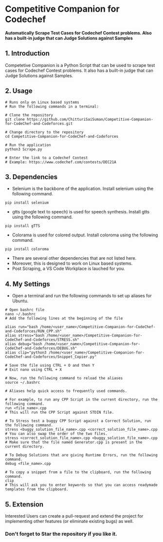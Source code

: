 # Competitive Companion for Codechef

**Automatically Scrape Test Cases for Codechef Contest problems. Also has a built-in judge that can Judge Solutions against Samples**

## 1. Introduction

Competetive Companion is a Python Script that can be used to scrape test cases for Codechef Contest problems. It also has a built-in judge that can Judge Solutions against Samples.

## 2. Usage

```
# Runs only on Linux based systems
# Run the following commands in a terminal:

# Clone the repository
git clone https://github.com/ChitturiSaiSuman/Competitive-Companion-for-CodeChef-and-Codeforces.git

# Change directory to the repository
cd Competitive-Companion-for-CodeChef-and-Codeforces

# Run the application
python3 Scrape.py

# Enter the link to a Codechef Contest
# Example: https://www.codechef.com/contests/DEC21A
```

## 3. Dependencies

* Selenium is the backbone of the application. Install selenium using the following command.
```
pip install selenium
```
* gtts (google text to speech) is used for speech synthesis. Install gtts using the following command.
```
pip install gTTS
```
* Colorama is used for colored output. Install coloroma using the following command.
```
pip install coloroma
```
* There are several other dependencies that are not listed here.
* Moreover, this is designed to work on Linux based systems.
* Post Scraping, a VS Code Workplace is lauched for you.

## 4. My Settings

* Open a terminal and run the following commands to set up aliases for Ubuntu.
```
# Open bashrc file
nano ~/.bashrc
# Add the following lines at the beginning of the file

alias run="bash /home/<user_name>/Competitive-Companion-for-CodeChef-and-Codeforces/RUN_CPP.sh"
alias stress="bash /home/<user_name>/Competitive-Companion-for-CodeChef-and-Codeforces/STRESS.sh"
alias debug="bash /home/<user_name>/Competitive-Companion-for-CodeChef-and-Codeforces/DEBUG.sh"
alias clip="python3 /home/<user_name>/Competitive-Companion-for-CodeChef-and-Codeforces/Snippet_Copier.py"

# Save the file using CTRL + O and then Y
# Exit nano using CTRL + X

# Now, run the following command to reload the aliases
source ~/.bashrc

# Aliases help quick access to frequently used commands.

# For example, to run any CPP Script in the current directory, run the following command.
run <file_name>.cpp
# This will run the CPP Script against STDIN file.

# To Stress test a buggy CPP Script against a Correct Solution, run the following command.
stress <buggy_solution_file_name>.cpp <correct_solution_file_name>.cpp
# You can also swap the order of the two files.
stress <correct_solution_file_name>.cpp <buggy_solution_file_name>.cpp
# Make sure that the file named Generator.cpp is present in the current directory.

# To Debug Solutions that are giving Runtime Errors, run the following command.
debug <file_name>.cpp

# To copy a snippet from a file to the clipboard, run the following command.
clip
# This will ask you to enter keywords so that you can access readymade templates from the clipboard.

```

## 5. Extension
Interested Users can create a pull-request and extend the project for implementing other features (or eliminate existing bugs) as well.

### Don't forget to Star the repository if you like it.
